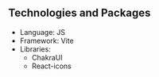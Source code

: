 ## Technologies and Packages

- Language: JS
- Framework: Vite
- Libraries:
  - ChakraUI
  - React-icons
